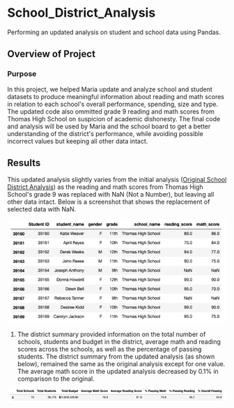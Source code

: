 # School_District_Analysis
Performing an updated analysis on student and school data using Pandas. 

## Overview of Project 
### Purpose
In this project, we helped Maria update and analyze school and student datasets to produce meaningful information about reading and math scores in relation to each school's overall performance, spending, size and type. The updated code also ommitted grade 9 reading and math scores from Thomas High School on suspicion of academic dishonesty. The final code and analysis will be used by Maria and the school board to get a better understanding of the district's performance, while avoiding possible incorrect values but keeping all other data intact.

## Results 
This updated analysis slightly varies from the initial analysis ([Original School District Analysis](PyCitySchools.ipynb)) as the reading and math scores from Thomas High School's grade 9 was replaced with NaN (Not a Number), but leaving all other data intact. Below is a screenshot that shows the replacement of selected data with NaN.

![Selected Data Replaced with NaN](Images/SelectedDataReplaced_with_NaN.png)

1) The district summary provided information on the total number of schools, students and budget in the district, average math and reading scores across the schools, as well as the percentage of passing students. The district summary from the updated analysis (as shown below), remained the same as the original analysis except for one value. The average math score in the updated analysis decreased by 0.1% in comparison to the original. 

![District Summary](Images/District_Summary.png)
